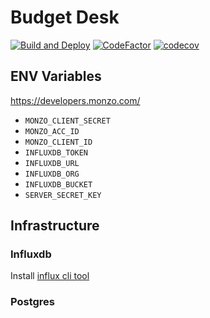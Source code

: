 # Budget Desk
[![Build and Deploy](https://github.com/apmaros/dataengine/actions/workflows/build_and_deploy.yml/badge.svg)](https://github.com/apmaros/dataengine/actions/workflows/build_and_deploy.yml)
[![CodeFactor](https://www.codefactor.io/repository/github/apmaros/dataengine/badge)](https://www.codefactor.io/repository/github/apmaros/dataengine)
[![codecov](https://codecov.io/gh/apmaros/dataengine/branch/main/graph/badge.svg?token=NQOH0XXFEL)](https://codecov.io/gh/apmaros/dataengine)

## ENV Variables

https://developers.monzo.com/

- `MONZO_CLIENT_SECRET`
- `MONZO_ACC_ID`
- `MONZO_CLIENT_ID`
- `INFLUXDB_TOKEN`
- `INFLUXDB_URL`
- `INFLUXDB_ORG`
- `INFLUXDB_BUCKET`
- `SERVER_SECRET_KEY`

## Infrastructure

### Influxdb
Install [influx cli tool](https://docs.influxdata.com/influxdb/v1.8/introduction/install/?t=macOS)

### Postgres

